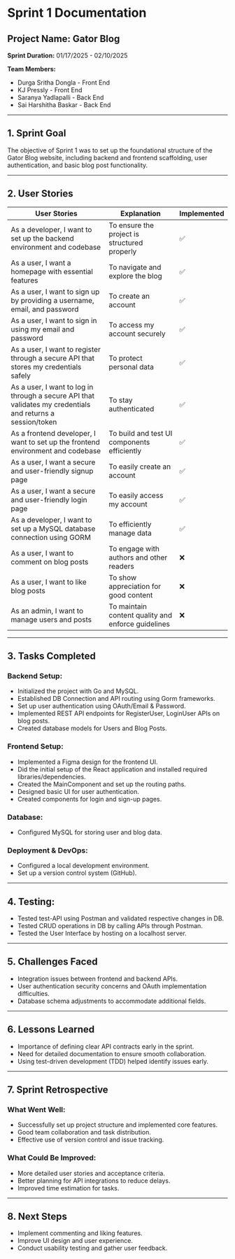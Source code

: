 # Sprint 1 Documentation

## Project Name: Gator Blog
**Sprint Duration:**  01/17/2025 -  02/10/2025  

**Team Members:**  
- Durga Sritha Dongla - Front End  
- KJ Pressly - Front End  
- Saranya Yadlapalli - Back End  
- Sai Harshitha Baskar - Back End  

---

## 1. Sprint Goal
The objective of Sprint 1 was to set up the foundational structure of the Gator Blog website, including backend and frontend scaffolding, user authentication, and basic blog post functionality.

---

## 2. User Stories

| User Stories | Explanation | Implemented |
|-------------|-------------|--------------|
| As a developer, I want to set up the backend environment and codebase | To ensure the project is structured properly | ✅ |
| As a user, I want a homepage with essential features | To navigate and explore the blog | ✅ |
| As a user, I want to sign up by providing a username, email, and password | To create an account | ✅ |
| As a user, I want to sign in using my email and password | To access my account securely | ✅ |
| As a user, I want to register through a secure API that stores my credentials safely | To protect personal data | ✅ |
| As a user, I want to log in through a secure API that validates my credentials and returns a session/token | To stay authenticated | ✅ |
| As a frontend developer, I want to set up the frontend environment and codebase | To build and test UI components efficiently | ✅ |
| As a user, I want a secure and user-friendly signup page | To easily create an account | ✅ |
| As a user, I want a secure and user-friendly login page | To easily access my account | ✅ |
| As a developer, I want to set up a MySQL database connection using GORM | To efficiently manage data | ✅ |
| As a user, I want to comment on blog posts | To engage with authors and other readers | ❌ |
| As a user, I want to like blog posts | To show appreciation for good content | ❌ |
| As an admin, I want to manage users and posts | To maintain content quality and enforce guidelines | ❌ |

---

## 3. Tasks Completed
### Backend Setup:
- Initialized the project with Go and MySQL.
- Established DB Connection and API routing using Gorm frameworks.
- Set up user authentication using OAuth/Email & Password.
- Implemented REST API endpoints for RegisterUser, LoginUser APIs on blog posts.
- Created database models for Users and Blog Posts.

### Frontend Setup:
- Implemented a Figma design for the frontend UI.
- Did the initial setup of the React application and installed required libraries/dependencies.
- Created the MainComponent and set up the routing paths.
- Designed basic UI for user authentication.
- Created components for login and sign-up pages.

### Database:
- Configured MySQL for storing user and blog data.

### Deployment & DevOps:
- Configured a local development environment.
- Set up a version control system (GitHub).

---

## 4. Testing:
- Tested test-API using Postman and validated respective changes in DB.
- Tested CRUD operations in DB by calling APIs through Postman.
- Tested the User Interface by hosting on a localhost server.

---

## 5. Challenges Faced
- Integration issues between frontend and backend APIs.
- User authentication security concerns and OAuth implementation difficulties.
- Database schema adjustments to accommodate additional fields.

---

## 6. Lessons Learned
- Importance of defining clear API contracts early in the sprint.
- Need for detailed documentation to ensure smooth collaboration.
- Using test-driven development (TDD) helped identify issues early.

---

## 7. Sprint Retrospective
### What Went Well:
- Successfully set up project structure and implemented core features.
- Good team collaboration and task distribution.
- Effective use of version control and issue tracking.

### What Could Be Improved:
- More detailed user stories and acceptance criteria.
- Better planning for API integrations to reduce delays.
- Improved time estimation for tasks.

---

## 8. Next Steps
- Implement commenting and liking features.
- Improve UI design and user experience.
- Conduct usability testing and gather user feedback.

